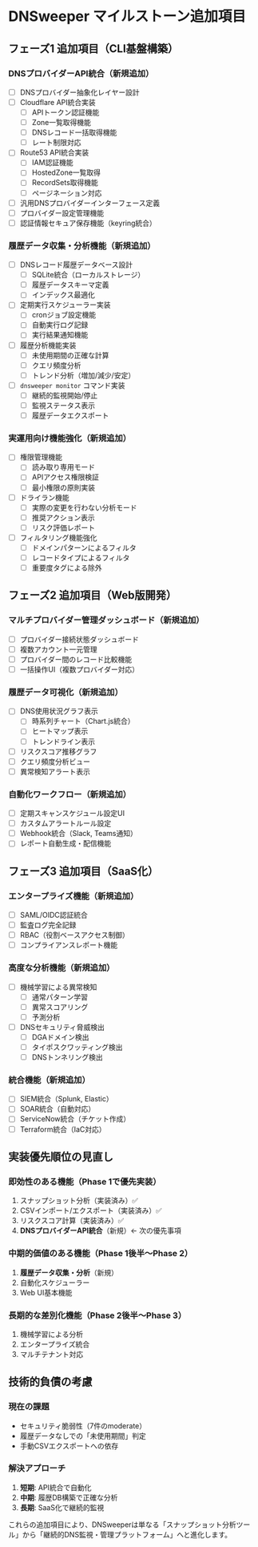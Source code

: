 # DNSweeper マイルストーン追加項目

## フェーズ1 追加項目（CLI基盤構築）

### **DNSプロバイダーAPI統合（新規追加）**
- [ ] DNSプロバイダー抽象化レイヤー設計
- [ ] Cloudflare API統合実装
  - [ ] APIトークン認証機能
  - [ ] Zone一覧取得機能
  - [ ] DNSレコード一括取得機能
  - [ ] レート制限対応
- [ ] Route53 API統合実装
  - [ ] IAM認証機能
  - [ ] HostedZone一覧取得
  - [ ] RecordSets取得機能
  - [ ] ページネーション対応
- [ ] 汎用DNSプロバイダーインターフェース定義
- [ ] プロバイダー設定管理機能
- [ ] 認証情報セキュア保存機能（keyring統合）

### **履歴データ収集・分析機能（新規追加）**
- [ ] DNSレコード履歴データベース設計
  - [ ] SQLite統合（ローカルストレージ）
  - [ ] 履歴データスキーマ定義
  - [ ] インデックス最適化
- [ ] 定期実行スケジューラー実装
  - [ ] cronジョブ設定機能
  - [ ] 自動実行ログ記録
  - [ ] 実行結果通知機能
- [ ] 履歴分析機能実装
  - [ ] 未使用期間の正確な計算
  - [ ] クエリ頻度分析
  - [ ] トレンド分析（増加/減少/安定）
- [ ] `dnsweeper monitor` コマンド実装
  - [ ] 継続的監視開始/停止
  - [ ] 監視ステータス表示
  - [ ] 履歴データエクスポート

### **実運用向け機能強化（新規追加）**
- [ ] 権限管理機能
  - [ ] 読み取り専用モード
  - [ ] APIアクセス権限検証
  - [ ] 最小権限の原則実装
- [ ] ドライラン機能
  - [ ] 実際の変更を行わない分析モード
  - [ ] 推奨アクション表示
  - [ ] リスク評価レポート
- [ ] フィルタリング機能強化
  - [ ] ドメインパターンによるフィルタ
  - [ ] レコードタイプによるフィルタ
  - [ ] 重要度タグによる除外

## フェーズ2 追加項目（Web版開発）

### **マルチプロバイダー管理ダッシュボード（新規追加）**
- [ ] プロバイダー接続状態ダッシュボード
- [ ] 複数アカウント一元管理
- [ ] プロバイダー間のレコード比較機能
- [ ] 一括操作UI（複数プロバイダー対応）

### **履歴データ可視化（新規追加）**
- [ ] DNS使用状況グラフ表示
  - [ ] 時系列チャート（Chart.js統合）
  - [ ] ヒートマップ表示
  - [ ] トレンドライン表示
- [ ] リスクスコア推移グラフ
- [ ] クエリ頻度分析ビュー
- [ ] 異常検知アラート表示

### **自動化ワークフロー（新規追加）**
- [ ] 定期スキャンスケジュール設定UI
- [ ] カスタムアラートルール設定
- [ ] Webhook統合（Slack, Teams通知）
- [ ] レポート自動生成・配信機能

## フェーズ3 追加項目（SaaS化）

### **エンタープライズ機能（新規追加）**
- [ ] SAML/OIDC認証統合
- [ ] 監査ログ完全記録
- [ ] RBAC（役割ベースアクセス制御）
- [ ] コンプライアンスレポート機能

### **高度な分析機能（新規追加）**
- [ ] 機械学習による異常検知
  - [ ] 通常パターン学習
  - [ ] 異常スコアリング
  - [ ] 予測分析
- [ ] DNSセキュリティ脅威検出
  - [ ] DGAドメイン検出
  - [ ] タイポスクワッティング検出
  - [ ] DNSトンネリング検出

### **統合機能（新規追加）**
- [ ] SIEM統合（Splunk, Elastic）
- [ ] SOAR統合（自動対応）
- [ ] ServiceNow統合（チケット作成）
- [ ] Terraform統合（IaC対応）

## 実装優先順位の見直し

### 即効性のある機能（Phase 1で優先実装）
1. スナップショット分析（実装済み）✅
2. CSVインポート/エクスポート（実装済み）✅
3. リスクスコア計算（実装済み）✅
4. **DNSプロバイダーAPI統合**（新規）← 次の優先事項

### 中期的価値のある機能（Phase 1後半〜Phase 2）
1. **履歴データ収集・分析**（新規）
2. 自動化スケジューラー
3. Web UI基本機能

### 長期的な差別化機能（Phase 2後半〜Phase 3）
1. 機械学習による分析
2. エンタープライズ統合
3. マルチテナント対応

## 技術的負債の考慮

### 現在の課題
- セキュリティ脆弱性（7件のmoderate）
- 履歴データなしでの「未使用期間」判定
- 手動CSVエクスポートへの依存

### 解決アプローチ
1. **短期**: API統合で自動化
2. **中期**: 履歴DB構築で正確な分析
3. **長期**: SaaS化で継続的監視

これらの追加項目により、DNSweeperは単なる「スナップショット分析ツール」から「継続的DNS監視・管理プラットフォーム」へと進化します。